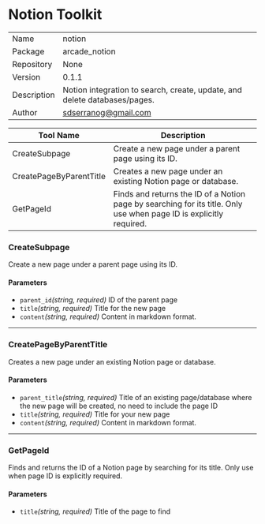 # Notion Toolkit


|             |                |
|-------------|----------------|
| Name        | notion |
| Package     | arcade_notion |
| Repository  | None   |
| Version     | 0.1.1      |
| Description | Notion integration to search, create, update, and delete databases/pages.  |
| Author      | sdserranog@gmail.com      |


| Tool Name   | Description                                                             |
|-------------|-------------------------------------------------------------------------|
| CreateSubpage | Create a new page under a parent page using its ID. |
| CreatePageByParentTitle | Creates a new page under an existing Notion page or database. |
| GetPageId | Finds and returns the ID of a Notion page by searching for its title. Only use when page ID is explicitly required. |


### CreateSubpage
Create a new page under a parent page using its ID.

#### Parameters
- `parent_id`*(string, required)* ID of the parent page
- `title`*(string, required)* Title for the new page
- `content`*(string, required)* Content in markdown format.

---

### CreatePageByParentTitle
Creates a new page under an existing Notion page or database.

#### Parameters
- `parent_title`*(string, required)* Title of an existing page/database where the new page will be created, no need to include the page ID
- `title`*(string, required)* Title for your new page
- `content`*(string, required)* Content in markdown format.

---

### GetPageId
Finds and returns the ID of a Notion page by searching for its title. Only use when page ID is explicitly required.

#### Parameters
- `title`*(string, required)* Title of the page to find
